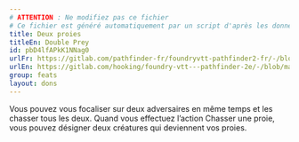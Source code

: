```yaml
---
# ATTENTION : Ne modifiez pas ce fichier
# Ce fichier est généré automatiquement par un script d'après les données du module Foundry VTT officiel et de sa traduction
title: Deux proies
titleEn: Double Prey
id: pbD4lfAPkK1NNag0
urlFr: https://gitlab.com/pathfinder-fr/foundryvtt-pathfinder2-fr/-/blob/master/data/feats/pbD4lfAPkK1NNag0.htm
urlEn: https://gitlab.com/hooking/foundry-vtt---pathfinder-2e/-/blob/master/packs/data/feats.db/double-prey.json
group: feats
layout: dons
---
```

Vous pouvez vous focaliser sur deux adversaires en même temps et les chasser tous les deux. Quand vous effectuez l’action Chasser une proie, vous pouvez désigner deux créatures qui deviennent vos proies.


